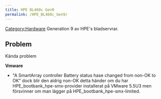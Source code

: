 ```yaml
---
title: HPE BL460c Gen9
permalink: /HPE_BL460c_Gen9/
---
```


[Category:Hardware](/Category:Hardware "wikilink") Generation 9 av HPE's
bladservrar.

Problem
-------

Kända problem

**Vmware**

-   "A SmartArray controller Battery status hase changed from non-OK to
    OK" dock blir den aldrig non-OK detta händer om du har
    HPE_bootbank_hpe-smx-provider installerat på VMware 5.5U3 men
    försvinner om man lägger på HPE_bootbank_hpe-smx-limited.
